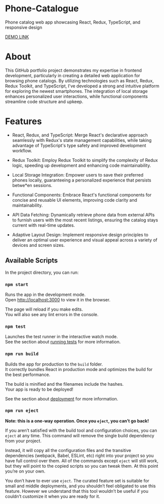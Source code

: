 # Phone-Catalogue
Phone catalog web app showcasing React, Redux, TypeScript, and responsive design

[DEMO LINK](https://dimakrugly.github.io/Phones-Catalogue/)

# About
This GitHub portfolio project demonstrates my expertise in frontend development, particularly in creating a detailed web application for browsing phone catalogs. By utilizing technologies such as React, Redux, Redux Toolkit, and TypeScript, I've developed a strong and intuitive platform for exploring the newest smartphones. The integration of local storage enhances personalized user interactions, while functional components streamline code structure and upkeep.

# Features
* React, Redux, and TypeScript: Merge React's declarative approach seamlessly with Redux's state management capabilities, while taking advantage of TypeScript's type safety and improved development workflow.

* Redux Toolkit: Employ Redux Toolkit to simplify the complexity of Redux logic, speeding up development and enhancing code maintainability.

* Local Storage Integration: Empower users to save their preferred phones locally, guaranteeing a personalized experience that persists betwe*en sessions.

* Functional Components: Embrace React's functional components for concise and reusable UI elements, improving code clarity and maintainability.

* API Data Fetching: Dynamically retrieve phone data from external APIs to furnish users with the most recent listings, ensuring the catalog stays current with real-time updates.

* Adaptive Layout Design: Implement responsive design principles to deliver an optimal user experience and visual appeal across a variety of devices and screen sizes.

## Available Scripts

In the project directory, you can run:

### `npm start`

Runs the app in the development mode.\
Open [http://localhost:3000](http://localhost:3000) to view it in the browser.

The page will reload if you make edits.\
You will also see any lint errors in the console.

### `npm test`

Launches the test runner in the interactive watch mode.\
See the section about [running tests](https://facebook.github.io/create-react-app/docs/running-tests) for more information.

### `npm run build`

Builds the app for production to the `build` folder.\
It correctly bundles React in production mode and optimizes the build for the best performance.

The build is minified and the filenames include the hashes.\
Your app is ready to be deployed!

See the section about [deployment](https://facebook.github.io/create-react-app/docs/deployment) for more information.

### `npm run eject`

**Note: this is a one-way operation. Once you `eject`, you can’t go back!**

If you aren’t satisfied with the build tool and configuration choices, you can `eject` at any time. This command will remove the single build dependency from your project.

Instead, it will copy all the configuration files and the transitive dependencies (webpack, Babel, ESLint, etc) right into your project so you have full control over them. All of the commands except `eject` will still work, but they will point to the copied scripts so you can tweak them. At this point you’re on your own.

You don’t have to ever use `eject`. The curated feature set is suitable for small and middle deployments, and you shouldn’t feel obligated to use this feature. However we understand that this tool wouldn’t be useful if you couldn’t customize it when you are ready for it.
